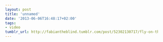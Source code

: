 ```yaml
---
layout: post
title: 'unnamed'
date: '2013-06-06T16:48:17+02:00'
tags:
- video
tumblr_url: http://fabiantheblind.tumblr.com/post/52302130717/fly-on-the-wall-saz-zef-side-won-an-award-for
---
```

